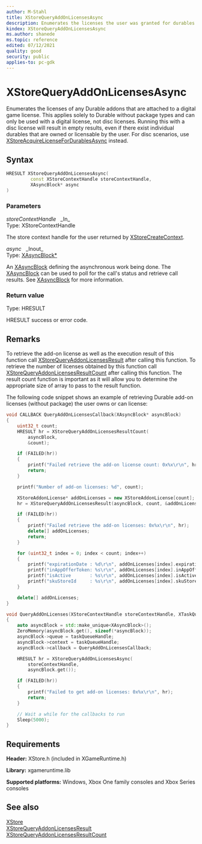 ```yaml
---
author: M-Stahl
title: XStoreQueryAddOnLicensesAsync
description: Enumerates the licenses the user was granted for durables without bits of the currently running game.
kindex: XStoreQueryAddOnLicensesAsync
ms.author: shanede
ms.topic: reference
edited: 07/12/2021
quality: good
security: public
applies-to: pc-gdk
---
```


# XStoreQueryAddOnLicensesAsync

Enumerates the licenses of any Durable addons that are attached to a digital game license.
This applies solely to Durable without package types and can only be used with a digital license, not disc licenses.
Running this with a disc license will result in empty results, even if there exist individual durables that are owned or licensable by the user.
For disc scenarios, use [XStoreAcquireLicenseForDurablesAsync](xstoreacquirelicensefordurablesasync.md) instead.

## Syntax  
  
```cpp
HRESULT XStoreQueryAddOnLicensesAsync(  
         const XStoreContextHandle storeContextHandle,  
         XAsyncBlock* async  
)  
```  
  
### Parameters  
  
*storeContextHandle* &nbsp;&nbsp;\_In\_  
Type: XStoreContextHandle  
  
The store context handle for the user returned by [XStoreCreateContext](xstorecreatecontext.md).
  
*async* &nbsp;&nbsp;\_Inout\_  
Type: [XAsyncBlock*](../../xasync/structs/xasyncblock.md)  
  
An [XAsyncBlock](../../xasync/structs/xasyncblock.md) defining the asynchronous work being done.
The [XAsyncBlock](../../xasync/structs/xasyncblock.md) can be used to poll for the call's status and retrieve call results. See [XAsyncBlock](../../xasync/structs/xasyncblock.md) for more information.  
  
### Return value
Type: HRESULT
  
HRESULT success or error code.
  
## Remarks  
  
To retrieve the add-on license as well as the execution result of this function call [XStoreQueryAddonLicensesResult](xstorequeryaddonlicensesresult.md) after calling this function.
To retrieve the number of licenses obtained by this function call [XStoreQueryAddonLicensesResultCount](xstorequeryaddonlicensesresultcount.md) after calling this function.
The result count function is important as it will allow you to determine the appropriate size of array to pass to the result function.
  
The following code snippet shows an example of retrieving Durable add-on licenses (without package) the user owns or can license:
  
```cpp
void CALLBACK QueryAddOnLicensesCallback(XAsyncBlock* asyncBlock)
{
    uint32_t count;
    HRESULT hr = XStoreQueryAddOnLicensesResultCount(
        asyncBlock,
        &count);

    if (FAILED(hr))
    {
        printf("Failed retrieve the add-on license count: 0x%x\r\n", hr);
        return;
    }

    printf("Number of add-on licenses: %d", count);

    XStoreAddonLicense* addOnLicenses = new XStoreAddonLicense[count];
    hr = XStoreQueryAddOnLicensesResult(asyncBlock, count, &addOnLicenses);

    if (FAILED(hr))
    {
        printf("Failed retrieve the add-on licenses: 0x%x\r\n", hr);
        delete[] addOnLicenses;
        return;
    }

    for (uint32_t index = 0; index < count; index++)
    {
        printf("expirationDate : %d\r\n", addOnLicenses[index].expirationDate);
        printf("inAppOfferToken: %s\r\n", addOnLicenses[index].inAppOfferToken);
        printf("isActive       : %s\r\n", addOnLicenses[index].isActive ? "true" : "false");
        printf("skuStoreId     : %s\r\n", addOnLicenses[index].skuStoreId);
    }

    delete[] addOnLicenses;
}

void QueryAddOnLicenses(XStoreContextHandle storeContextHandle, XTaskQueueHandle taskQueueHandle)
{
    auto asyncBlock = std::make_unique<XAsyncBlock>();
    ZeroMemory(asyncBlock.get(), sizeof(*asyncBlock));
    asyncBlock->queue = taskQueueHandle;
    asyncBlock->context = taskQueueHandle;
    asyncBlock->callback = QueryAddOnLicensesCallback;

    HRESULT hr = XStoreQueryAddOnLicensesAsync(
        storeContextHandle,
        asyncBlock.get());

    if (FAILED(hr))
    {
        printf("Failed to get add-on licenses: 0x%x\r\n", hr);
        return;
    }

    // Wait a while for the callbacks to run
    Sleep(5000);
}


```
  
## Requirements  
  
**Header:** XStore.h (included in XGameRuntime.h)
  
**Library:** xgameruntime.lib
  
**Supported platforms:** Windows, Xbox One family consoles and Xbox Series consoles  
  
## See also

[XStore](../xstore_members.md)  
[XStoreQueryAddonLicensesResult](xstorequeryaddonlicensesresult.md)  
[XStoreQueryAddonLicensesResultCount](xstorequeryaddonlicensesresultcount.md)